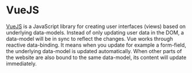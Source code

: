 # VueJS

[VueJS](http://vuejs.org/) is a JavaScript library for creating user interfaces (views) based on underlying data-models. Instead of only updating user data in the DOM, a data-model will be in sync to reflect the changes. Vue works through reactive data-binding. It means when you update for example a form-field, the underlying data-model is updated automatically. When other parts of the website are also bound to the same data-model, its content will update immediately.

